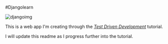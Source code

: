 #Djangolearn 

![djangoimg](https://jerel.co/assets/blog/django.png)

This is a web app I'm creating through the [*Test Driven Development*](http://chimera.labs.oreilly.com/books/1234000000754) tutorial.

I will update this readme as I progress further into the tutorial.
